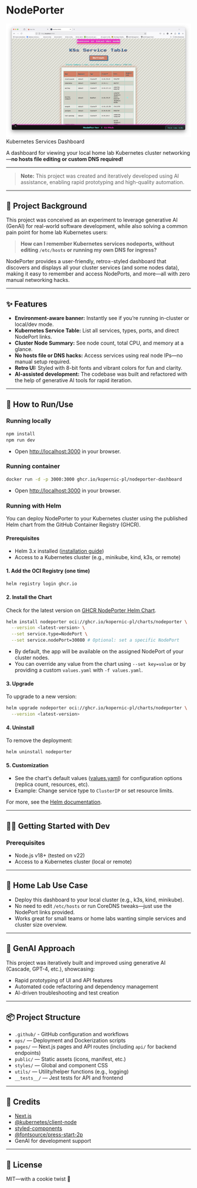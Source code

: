 # NodePorter

![App Screenshot](./app-screenshot.png)
 Kubernetes Services Dashboard

A dashboard for viewing your local home lab Kubernetes cluster networking—**no hosts file editing or custom DNS required!**

---

> **Note:** This project was created and iteratively developed using AI assistance, enabling rapid prototyping and high-quality automation.

---

## 🚀 Project Background

This project was conceived as an experiment to leverage generative AI (GenAI) for real-world software development, while also solving a common pain point for home lab Kubernetes users:

> **How can I remember Kubernetes services nodeports, without editing `/etc/hosts` or running my own DNS for ingress?**

NodePorter provides a user-friendly, retro≥-styled dashboard that discovers and displays all your cluster services (and some nodes data), making it easy to remember and access NodePorts, and more—all with zero manual networking hacks.

---

## ✨ Features

- **Environment-aware banner:** Instantly see if you’re running in-cluster or local/dev mode.
- **Kubernetes Service Table:** List all services, types, ports, and direct NodePort links.
- **Cluster Node Summary:** See node count, total CPU, and memory at a glance.
- **No hosts file or DNS hacks:** Access services using real node IPs—no manual setup required.
- **Retro UI:** Styled with 8-bit fonts and vibrant colors for fun and clarity.
- **AI-assisted development:** The codebase was built and refactored with the help of generative AI tools for rapid iteration.

---

## 🚦 How to Run/Use

### Running locally

```sh
npm install
npm run dev
```

- Open [http://localhost:3000](http://localhost:3000) in your browser.

### Running container

```sh
docker run -d -p 3000:3000 ghcr.io/kopernic-pl/nodeporter-dashboard
```

- Open [http://localhost:3000](http://localhost:3000) in your browser.

### Running with Helm

You can deploy NodePorter to your Kubernetes cluster using the published Helm chart from the GitHub Container Registry (GHCR).

#### Prerequisites
- Helm 3.x installed ([installation guide](https://helm.sh/docs/intro/install/))
- Access to a Kubernetes cluster (e.g., minikube, kind, k3s, or remote)

#### 1. Add the OCI Registry (one time)

```sh
helm registry login ghcr.io
```

#### 2. Install the Chart

Check for the latest version on [GHCR NodePorter Helm Chart](https://github.com/orgs/kopernic-pl/packages/container/package/charts%2Fnodeporter).

```sh
helm install nodeporter oci://ghcr.io/kopernic-pl/charts/nodeporter \
  --version <latest-version> \
  --set service.type=NodePort \
  --set service.nodePort=30080 # Optional: set a specific NodePort
```

- By default, the app will be available on the assigned NodePort of your cluster nodes.
- You can override any value from the chart using `--set key=value` or by providing a custom `values.yaml` with `-f values.yaml`.

#### 3. Upgrade

To upgrade to a new version:

```sh
helm upgrade nodeporter oci://ghcr.io/kopernic-pl/charts/nodeporter \
  --version <latest-version>
```

#### 4. Uninstall

To remove the deployment:

```sh
helm uninstall nodeporter
```

#### 5. Customization

- See the chart's default values ([values.yaml](https://github.com/kopernic-pl/nodeporter/blob/main/charts/nodeporter/values.yaml)) for configuration options (replica count, resources, etc).
- Example: Change service type to `ClusterIP` or set resource limits.

For more, see the [Helm documentation](https://helm.sh/docs/).

---

## 🧑‍💻 Getting Started with Dev

### Prerequisites

- Node.js v18+ (tested on v22)
- Access to a Kubernetes cluster (local or remote)

---

## 🏡 Home Lab Use Case

- Deploy this dashboard to your local cluster (e.g., k3s, kind, minikube).
- No need to edit `/etc/hosts` or run CoreDNS tweaks—just use the NodePort links provided.
- Works great for small teams or home labs wanting simple services and cluster size overview.

---

## 🤖 GenAI Approach

This project was iteratively built and improved using generative AI (Cascade, GPT-4, etc.), showcasing:

- Rapid prototyping of UI and API features
- Automated code refactoring and dependency management
- AI-driven troubleshooting and test creation

---

## 📦 Project Structure

- `.github/` - GitHub configuration and workflows
- `ops/` — Deployment and Dockerization scripts
- `pages/` — Next.js pages and API routes (including `api/` for backend endpoints)
- `public/` — Static assets (icons, manifest, etc.)
- `styles/` — Global and component CSS
- `utils/` — Utility/helper functions (e.g., logging)
- `__tests__/` — Jest tests for API and frontend


---

## 🙏 Credits

- [Next.js](https://nextjs.org/)
- [@kubernetes/client-node](https://github.com/kubernetes-client/javascript)
- [styled-components](https://styled-components.com/)
- [@fontsource/press-start-2p](https://fontsource.org/fonts/press-start-2p)
- GenAI for development support

---

## 📝 License

MIT—with a cookie twist 🍪

